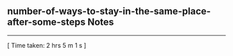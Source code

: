 <h2>number-of-ways-to-stay-in-the-same-place-after-some-steps Notes</h2><hr>[ Time taken: 2 hrs 5 m 1 s ]